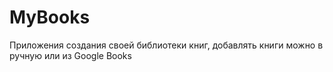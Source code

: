 # MyBooks
Приложения создания своей библиотеки книг, добавлять книги можно в ручную или из Google Books
